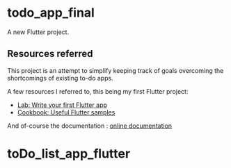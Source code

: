 # todo_app_final

A new Flutter project.

## Resources referred

This project is an attempt to simplify keeping track of goals overcoming the shortcomings of existing to-do apps.

A few resources I referred to, this being my first Flutter project:

- [Lab: Write your first Flutter app](https://flutter.dev/docs/get-started/codelab)
- [Cookbook: Useful Flutter samples](https://flutter.dev/docs/cookbook)

And of-course the documentation :
[online documentation](https://flutter.dev/docs)

# toDo_list_app_flutter
